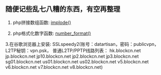 ## 随便记些乱七八糟的东西，有空再整理 ##

1. php拼接数组函数: [implode()](http://php.net/manual/en/function.implode.php)

2. php格式化数字函数: [number_format()](http://php.net/manual/en/function.number-format.php)

3.在谷歌浏览器上安装: SSLspeedy2(账号：datartisan，密码：publicvpn， L2TP秘钥：vpn.psk，
        普通L2TP/PPTP线路列表：
        hk.blockcn.net
        jp.blockcn.net
        jp10.blockcn.net
        jp2.blockcn.net
        jp3.blockcn.net
        sg01.blockcn.net
        us01.blockcn.net
        us02.blockcn.net
        v5.blockcn.net
        v6.blockcn.net
        v7.blockcn.net
        v8.blockcn.net)
